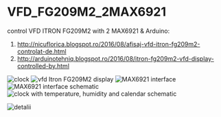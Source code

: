 # VFD_FG209M2_2MAX6921
control VFD ITRON FG209M2 with 2 MAX6921 &amp; Arduino:
1) http://nicuflorica.blogspot.ro/2016/08/afisaj-vfd-itron-fg209m2-controlat-de.html
2) http://arduinotehniq.blogspot.ro/2016/08/itron-fg209m2-vfd-display-controlled-by.html

![clock](https://2.bp.blogspot.com/-S1tj4k7RG_8/V613IZ2qytI/AAAAAAAAQdA/-REhUEb0n7U9JFrjlkYDMrR1ourTe7AsACLcB/s1600/data3.jpg)
![vfd Itron FG209M2 display](https://3.bp.blogspot.com/-xC91XjBY-Ok/V6xbZWO7kkI/AAAAAAAAQbk/gnvbOhrwQaYzlRdi3ommemK-8Opp5oJdQCLcB/s1600/FG209M2_display.jpg)
![MAX6921 interface](https://4.bp.blogspot.com/-rkR3qwTgc60/V6xble674hI/AAAAAAAAQbo/pXAnT0TpciIV_lB9KfIxki0e3H2b2_lXQCLcB/s1600/FG209M2_display_cu_2MAX6921.jpg)
![MAX6921 interface schematic](https://3.bp.blogspot.com/-RXJp_N1_geY/V6xcMnphC7I/AAAAAAAAQbw/a_6ehabyVpIaWiilQxSFiqNuEvuvcDmiwCLcB/s1600/schema1_comanda_2MAX6921_la_VFD_FG209M2.png)
![clock with temperature, humidity and calendar schematic](https://1.bp.blogspot.com/-kJ8uNW1vJy4/WctJua1HxJI/AAAAAAAAWF0/RXjjR_Cqq0AUJP59ot_NPVi-lP94KgVRACLcBGAs/s1600/schema3_comanda_2MAX6921_la_VFD_FG209M2_rev1.png)

![detalii](https://1.bp.blogspot.com/-2PYwb6sOnOE/YGWQKw2dtAI/AAAAAAAAd-4/VS7kGrkCspA-SzUfEdnqq_A9TPTR1GDyACLcBGAsYHQ/s2048/JanosBarics_details.jpg)
